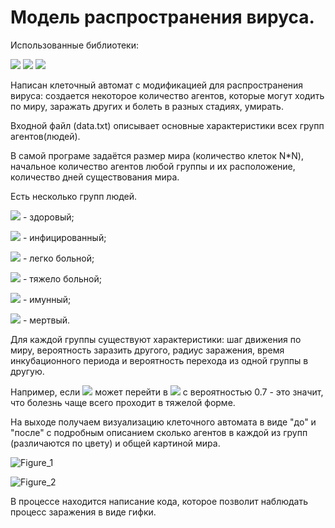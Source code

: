 # Модель распространения вируса.

Использованные библиотеки:

![](https://img.shields.io/badge/random-grey?style=flat-square) ![](https://img.shields.io/badge/matplotlib-blue?style=flat-square&logo=matplotlib) ![](https://img.shields.io/badge/numpy-grey?style=flat-square&logo=numpy&logoColor=white)

Написан клеточный автомат с модификацией для распространения вируса: создается некоторое количество агентов, которые могут ходить по миру, заражать других и болеть в разных стадиях, умирать.

Входной файл (data.txt) описывает основные характеристики всех групп агентов(людей).

В самой програме задаётся размер мира (количество клеток N*N), начальное количество агентов любой группы и их расположение, количество дней существования мира.

Есть несколько групп людей.

![](https://img.shields.io/badge/0-008000?style=plastic) - здоровый;

![](https://img.shields.io/badge/1-ff0000?style=plastic) - инфицированный;

![](https://img.shields.io/badge/2-ff1493?style=plastic) - легко больной;

![](https://img.shields.io/badge/3-000000?style=plastic) - тяжело больной;

![](https://img.shields.io/badge/4-0000ff?style=plastic) - имунный;

![](https://img.shields.io/badge/5-blue?style=plastic) - мертвый.

Для каждой группы существуют характеристики: шаг движения по миру, вероятность заразить другого, радиус заражения, время инкубационного периода и вероятность перехода из одной группы в другую. 

Например, если ![](https://img.shields.io/badge/1-ff0000?style=plastic) может перейти в ![](https://img.shields.io/badge/3-000000?style=plastic) с вероятностью 0.7 - это значит, что болезнь чаще всего проходит в тяжелой форме.

На выходе получаем визуализацию клеточного автомата в виде "до" и "после" с подробным описанием сколько агентов в каждой из групп (различаются по цвету) и общей картиной мира.

![Figure_1](https://github.com/ArT669/pet_projects/assets/120614279/640f29d9-c589-4268-a14e-2a41a50d004b)

![Figure_2](https://github.com/ArT669/pet_projects/assets/120614279/eae84353-ae7e-4ba1-a219-de42388e4146)


В процессе находится написание кода, которое позволит наблюдать процесс заражения в виде гифки.



